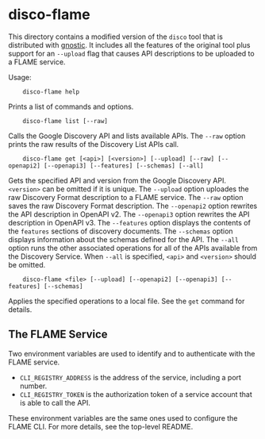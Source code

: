 # disco-flame

This directory contains a modified version of the `disco` tool that is
distributed with [gnostic](https://github.com/googleapis/gnostic). It includes
all the features of the original tool plus support for an `--upload` flag that
causes API descriptions to be uploaded to a FLAME service.

Usage:

        disco-flame help

Prints a list of commands and options.

        disco-flame list [--raw]

Calls the Google Discovery API and lists available APIs. The `--raw` option
prints the raw results of the Discovery List APIs call.

        disco-flame get [<api>] [<version>] [--upload] [--raw] [--openapi2] [--openapi3] [--features] [--schemas] [--all]

Gets the specified API and version from the Google Discovery API. `<version>`
can be omitted if it is unique. The `--upload` option uploades the raw
Discovery Format description to a FLAME service. The `--raw` option saves the
raw Discovery Format description. The `--openapi2` option rewrites the API
description in OpenAPI v2. The `--openapi3` option rewrites the API description
in OpenAPI v3. The `--features` option displays the contents of the `features`
sections of discovery documents. The `--schemas` option displays information
about the schemas defined for the API. The `--all` option runs the other
associated operations for all of the APIs available from the Discovery Service.
When `--all` is specified, `<api>` and `<version>` should be omitted.

        disco-flame <file> [--upload] [--openapi2] [--openapi3] [--features] [--schemas]

Applies the specified operations to a local file. See the `get` command for
details.

## The FLAME Service

Two environment variables are used to identify and to authenticate with the
FLAME service.

- `CLI_REGISTRY_ADDRESS` is the address of the service, including a port number.
- `CLI_REGISTRY_TOKEN` is the authorization token of a service account that is
  able to call the API.

These environment variables are the same ones used to configure the FLAME CLI.
For more details, see the top-level README.
